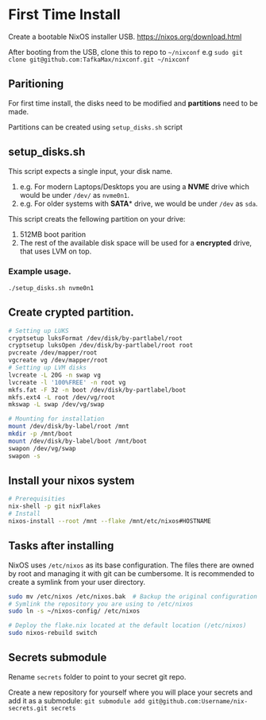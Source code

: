 # First Time Install

Create a bootable NixOS installer USB. https://nixos.org/download.html

After booting from the USB, clone this to repo to `~/nixconf` e.g `sudo git clone git@github.com:TafkaMax/nixconf.git ~/nixconf`

## Paritioning

For first time install, the disks need to be modified and **partitions** need to be made.

Partitions can be created using `setup_disks.sh` script

## setup_disks.sh

This script expects a single input, your disk name. 
1. e.g. For modern Laptops/Desktops you are using a **NVME** drive which would be under `/dev/` as `nvme0n1`.
2. e.g. For older systems with **SATA*** drive, we would be under `/dev` as `sda`.

This script creats the fellowing partition on your drive:

1. 512MB boot parition
2. The rest of the available disk space will be used for a **encrypted** drive, that uses LVM on top.

### Example usage.

`./setup_disks.sh nvme0n1`

## Create crypted partition.

```bash
# Setting up LUKS
cryptsetup luksFormat /dev/disk/by-partlabel/root
cryptsetup luksOpen /dev/disk/by-partlabel/root root
pvcreate /dev/mapper/root
vgcreate vg /dev/mapper/root
# Setting up LVM disks
lvcreate -L 20G -n swap vg
lvcreate -l '100%FREE' -n root vg
mkfs.fat -F 32 -n boot /dev/disk/by-partlabel/boot
mkfs.ext4 -L root /dev/vg/root
mkswap -L swap /dev/vg/swap

# Mounting for installation
mount /dev/disk/by-label/root /mnt
mkdir -p /mnt/boot
mount /dev/disk/by-label/boot /mnt/boot
swapon /dev/vg/swap
swapon -s
```
## Install your nixos system

```bash
# Prerequisities
nix-shell -p git nixFlakes
# Install
nixos-install --root /mnt --flake /mnt/etc/nixos#HOSTNAME
```

## Tasks after installing

NixOS uses `/etc/nixos` as its base configuration. The files there are owned by root and managing it with git can be cumbersome. It is recommended to create a symlink from your user directory.

```bash
sudo mv /etc/nixos /etc/nixos.bak  # Backup the original configuration
# Symlink the repository you are using to /etc/nixos
sudo ln -s ~/nixos-config/ /etc/nixos

# Deploy the flake.nix located at the default location (/etc/nixos)
sudo nixos-rebuild switch
```

## Secrets submodule

Rename `secrets` folder to point to your secret git repo.

Create a new repository for yourself where you will place your secrets and add it as a submodule: `git submodule add git@github.com:Username/nix-secrets.git secrets`
